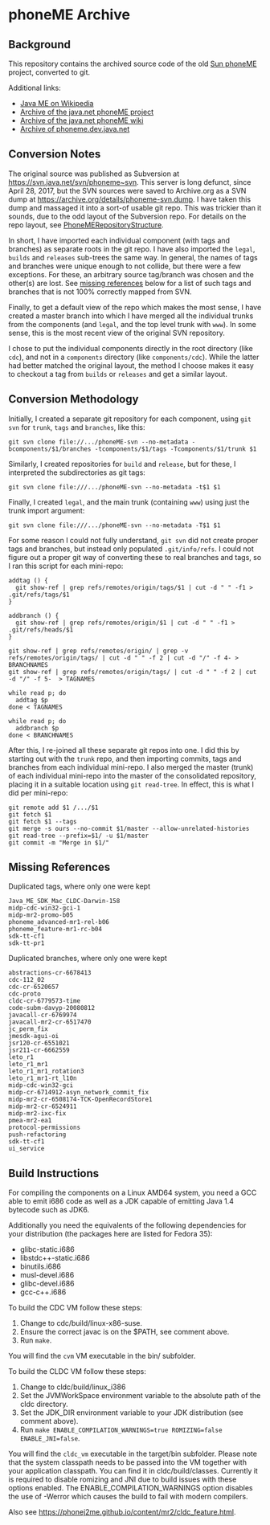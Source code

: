 phoneME Archive
===

Background
---
This repository contains the archived source code of the old [Sun
phoneME](https://en.wikipedia.org/wiki/PhoneME) project, converted to git.

Additional links:
 * [Java ME on Wikipedia](https://en.wikipedia.org/wiki/Java_Platform,_Micro_Edition)
 * [Archive of the java.net phoneME project](https://web.archive.org/web/20170410014909/http://java.net/projects/phoneme)
 * [Archive of the java.net phoneME wiki](https://web.archive.org/web/20070824053825/http://wiki.java.net/bin/view/Mobileandembedded/WebHome)
 * [Archive of phoneme.dev.java.net](https://web.archive.org/web/20070610234355/https://phoneme.dev.java.net/)

Conversion Notes
---
The original source was published as Subversion at
https://svn.java.net/svn/phoneme~svn. This server is long defunct, since
April 28, 2017, but the SVN sources were saved to Archive.org as a SVN dump at
https://archive.org/details/phoneme-svn.dump. I have taken this dump and
massaged it into a sort-of usable git repo. This was trickier than it sounds,
due to the odd layout of the Subversion repo. For details on the repo layout,
see
[PhoneMERepositoryStructure](https://web.archive.org/web/20070827161423/http://wiki.java.net/bin/view/Mobileandembedded/PhoneMERepositoryStructure?TWIKISID=7992c77b1c83a3f85f93aadb39959382).

In short, I have imported each individual component (with tags and branches) as
separate roots in the git repo. I have also imported the `legal`, `builds` and
`releases` sub-trees the same way. In general, the names of tags and branches
were unique enough to not collide, but there were a few exceptions. For these,
an arbitrary source tag/branch was chosen and the other(s) are lost. See
[missing references](#missing-references) below for a list of such tags and
branches that is not 100% correctly mapped from SVN.

Finally, to get a default view of the repo which makes the most sense, I have
created a master branch into which I have merged all the individual trunks from
the components (and `legal`, and the top level trunk with `www`). In some sense,
this is the most recent view of the original SVN repository.

I chose to put the individual components directly in the root directory (like
`cdc`), and not in a `components` directory (like `components/cdc`). While the
latter had better matched the original layout, the method I choose makes it easy
to checkout a tag from `builds` or `releases` and get a similar layout.

Conversion Methodology
---
Initially, I created a separate git repository for each component, using `git
svn` for `trunk`, `tags` and `branches`, like this:

```
git svn clone file://.../phoneME-svn --no-metadata -bcomponents/$1/branches -tcomponents/$1/tags -Tcomponents/$1/trunk $1
```

Similarly, I created repositories for `build` and `release`, but for these, I
interpreted the subdirectories as git tags:

```
git svn clone file:///.../phoneME-svn --no-metadata -t$1 $1
```

Finally, I created `legal`, and the main trunk (containing `www`) using just the
trunk import argument:

```
git svn clone file:///.../phoneME-svn --no-metadata -T$1 $1
```

For some reason I could not fully understand, `git svn` did not create proper
tags and branches, but instead only populated `.git/info/refs`. I could not
figure out a proper git way of converting these to real branches and tags, so I
ran this script for each mini-repo:

```
addtag () {
  git show-ref | grep refs/remotes/origin/tags/$1 | cut -d " " -f1 > .git/refs/tags/$1
}

addbranch () {
  git show-ref | grep refs/remotes/origin/$1 | cut -d " " -f1 > .git/refs/heads/$1
}

git show-ref | grep refs/remotes/origin/ | grep -v refs/remotes/origin/tags/ | cut -d " " -f 2 | cut -d "/" -f 4- > BRANCHNAMES
git show-ref | grep refs/remotes/origin/tags/ | cut -d " " -f 2 | cut -d "/" -f 5-  > TAGNAMES

while read p; do
  addtag $p
done < TAGNAMES

while read p; do
  addbranch $p
done < BRANCHNAMES
```

After this, I re-joined all these separate git repos into one. I did this by
starting out with the `trunk` repo, and then importing commits, tags and
branches from each individual mini-repo. I also merged the master (trunk) of
each individual mini-repo into the master of the consolidated repository,
placing it in a suitable location using `git read-tree`. In effect, this is what
I did per mini-repo:

```
git remote add $1 /.../$1
git fetch $1
git fetch $1 --tags
git merge -s ours --no-commit $1/master --allow-unrelated-histories
git read-tree --prefix=$1/ -u $1/master
git commit -m "Merge in $1/"
```

Missing References
---

Duplicated tags, where only one were kept
```
Java_ME_SDK_Mac_CLDC-Darwin-158
midp-cdc-win32-gci-1
midp-mr2-promo-b05
phoneme_advanced-mr1-rel-b06
phoneme_feature-mr1-rc-b04
sdk-tt-cf1
sdk-tt-pr1
```

Duplicated branches, where only one were kept
```
abstractions-cr-6678413
cdc-112_02
cdc-cr-6520657
cdc-proto
cldc-cr-6779573-time
code-subm-davyp-20080812
javacall-cr-6769974
javacall-mr2-cr-6517470
jc_perm_fix
jmesdk-agui-oi
jsr120-cr-6551021
jsr211-cr-6662559
leto_r1
leto_r1_mr1
leto_r1_mr1_rotation3
leto_r1_mr1-rt_l10n
midp-cdc-win32-gci
midp-cr-6714912-asyn_network_commit_fix
midp-mr2-cr-6508174-TCK-OpenRecordStore1
midp-mr2-cr-6524911
midp-mr2-ixc-fix
pmea-mr2-ea1
protocol-permissions
push-refactoring
sdk-tt-cf1
ui_service
```

Build Instructions
---

For compiling the components on a Linux AMD64 system, you need a GCC able to
emit i686 code as well as a JDK capable of emitting Java 1.4 bytecode such as
JDK6.

Additionally you need the equivalents of the following dependencies for your
distribution (the packages here are listed for Fedora 35):

* glibc-static.i686
* libstdc++-static.i686
* binutils.i686
* musl-devel.i686
* glibc-devel.i686
* gcc-c++.i686

To build the CDC VM follow these steps:

1. Change to cdc/build/linux-x86-suse.
2. Ensure the correct javac is on the $PATH, see comment above.
3. Run `make`.

You will find the `cvm` VM executable in the bin/ subfolder.

To build the CLDC VM follow these steps:

1. Change to cldc/build/linux_i386
2. Set the JVMWorkSpace environment variable to the absolute path of the cldc
   directory.
3. Set the JDK_DIR environment variable to your JDK distribution (see comment
   above).
4. Run `make ENABLE_COMPILATION_WARNINGS=true ROMIZING=false ENABLE_JNI=false`.

You will find the `cldc_vm` executable in the target/bin subfolder. Please note
that the system classpath needs to be passed into the VM together with your
application classpath. You can find it in cldc/build/classes. Currently it is
required to disable romizing and JNI due to build issues with these options
enabled. The ENABLE_COMPILATION_WARNINGS option disables the use of -Werror
which causes the build to fail with modern compilers.

Also see https://phonej2me.github.io/content/mr2/cldc_feature.html.
